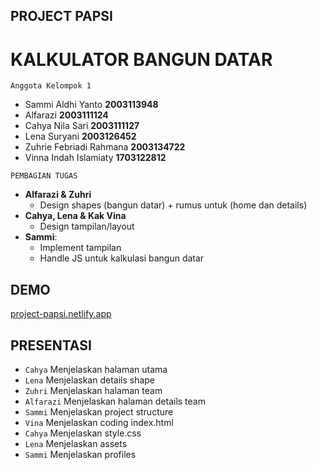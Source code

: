## PROJECT PAPSI

# KALKULATOR BANGUN DATAR

`Anggota Kelompok 1`

- Sammi Aldhi Yanto **2003113948**
- Alfarazi **2003111124**
- Cahya Nila Sari **2003111127**
- Lena Suryani **2003126452**
- Zuhrie Febriadi Rahmana **2003134722**
- Vinna Indah Islamiaty **1703122812**

`PEMBAGIAN TUGAS`

- **Alfarazi & Zuhri**
	- Design shapes (bangun datar) + rumus untuk (home dan details)
- **Cahya, Lena & Kak Vina** 
	- Design tampilan/layout
- **Sammi**:
	- Implement tampilan
	- Handle JS untuk kalkulasi bangun datar

## DEMO
[project-papsi.netlify.app](project-papsi.netlify.app)

## PRESENTASI
- `Cahya` Menjelaskan halaman utama
- `Lena` Menjelaskan details shape
- `Zuhri` Menjelaskan halaman team
- `Alfarazi` Menjelaskan halaman details team
- `Sammi` Menjelaskan project structure
- `Vina` Menjelaskan coding index.html
- `Cahya` Menjelaskan style.css
- `Lena` Menjelaskan assets
- `Sammi` Menjelaskan profiles

